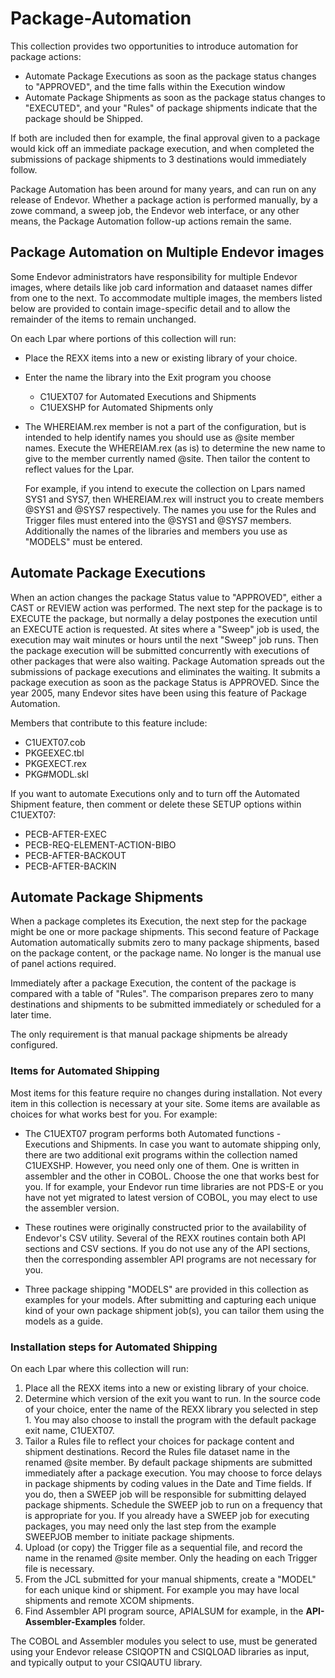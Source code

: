 # Package-Automation

This collection provides two opportunities to introduce automation for package actions:

  - Automate Package Executions as soon as the package status changes to "APPROVED", and the time falls within the Execution window
  - Automate Package Shipments as soon as the package status changes to "EXECUTED", and your "Rules" of package shipments indicate that the package should be Shipped.

If both are included then for example, the final approval given to a package would kick off an immediate package execution, and when completed the submissions of package shipments to 3 destinations would immediately follow.

Package Automation has been around for many years, and can run on any release of Endevor. 
Whether a package action is performed manually, by a zowe command, a sweep job, the Endevor web interface, or any other means, the Package Automation follow-up actions remain the same.

## Package Automation on Multiple Endevor images

Some Endevor administrators have responsibility for multiple Endevor images, where details like job card information and dataaset names differ from one to the next. To accommodate multiple images, the members listed below are provided to contain image-specific detail and to allow the remainder of the items to remain unchanged.

On each Lpar where portions of this collection will run:

 - Place the REXX items into a new or existing library of your choice. 
 - Enter the name the library into the Exit program you choose
     - C1UEXT07 for Automated Executions and Shipments 
     - C1UEXSHP for Automated Shipments only 
 - The WHEREIAM.rex member is not a part of the configuration, 
 but is intended to help identify names you should use as @site member names. 
 Execute the WHEREIAM.rex (as is) to determine the new name to give to the member currently named @site. 
 Then tailor the content to reflect values for the Lpar. 

    For example, if you intend to execute the collection on Lpars named SYS1 and SYS7, 
  then WHEREIAM.rex will instruct you to create members @SYS1 and @SYS7 respectively. 
  The names you use for the Rules and Trigger files must entered into the @SYS1 and @SYS7 members. 
  Additionally the names of the libraries and members you use as "MODELS" must be entered.

## Automate Package Executions

 When an action changes the package Status value to "APPROVED", either a CAST or REVIEW action was performed. The next step for the package is to EXECUTE the package, but normally a delay postpones the execution until an EXECUTE action is requested. At sites where a "Sweep" job is used, the execution may wait minutes or hours until the next "Sweep" job runs. Then the package execution will be submitted concurrently with executions of other packages that were also waiting. Package Automation spreads out the submissions of package executions and eliminates the waiting. It submits a package execution as soon as the package Status is APPROVED. Since the year 2005, many Endevor sites have been using this feature of Package Automation.

 Members that contribute to this feature include:
   - C1UEXT07.cob
   - PKGEEXEC.tbl
   - PKGEXECT.rex
   - PKG#MODL.skl

If you want to automate Executions only and to turn off the Automated Shipment feature, then comment or delete these SETUP options within C1UEXT07:
  - PECB-AFTER-EXEC 
  - PECB-REQ-ELEMENT-ACTION-BIBO
  - PECB-AFTER-BACKOUT 
  - PECB-AFTER-BACKIN 


## Automate Package Shipments

When a package completes its Execution, the next step for the package might be one or more package shipments. This second feature of Package Automation automatically submits zero to many package shipments, based on the package content, or the package name. No longer is the manual use of panel actions required.

Immediately after a package Execution, the content of the package is compared with a table of "Rules". The comparison prepares zero to many destinations and shipments to be submitted immediately or scheduled for a later time. 

The only requirement is that manual package shipments be already configured.  

### Items for Automated Shipping

Most items for this feature require no changes during installation. Not every item in this collection is necessary at your site. Some items are available as choices for what works best for you. For example:

 - The C1UEXT07 program performs both Automated functions - Executions and Shipments. In case you want to automate shipping only, there are two additional exit programs within the collection named C1UEXSHP. However, you need only one of them. One is written in assembler and the other in COBOL. Choose the one that works best for you. If for example, your Endevor run time libraries are not PDS-E or you have not yet migrated to latest version of COBOL, you may elect to use the assembler version.

 - These routines were originally constructed prior to the availability of Endevor's CSV utility. Several of the REXX routines contain both API sections and CSV sections. If you do not use any of the API sections, then the corresponding assembler API programs are not necessary for you.
 
 - Three package shipping "MODELS" are provided in this collection as examples for your models. After submitting and capturing each unique kind of your own package shipment job(s), you can tailor them using the models as a guide.

### Installation steps for Automated Shipping

On each Lpar where this collection will run:

1. Place all the REXX items into a new or existing library of your choice. 
2. Determine which version of the exit you want to run. In the source code of your choice, enter the name of the REXX library you selected in step 1. You may also choose to install the program with the default package exit name, C1UEXT07.
3. Tailor a Rules file to reflect your choices for package content and shipment destinations. Record the Rules file dataset name in the renamed @site member. By default package shipments are submitted immediately after a package execution. You may choose to force delays in package shipments by coding values in the Date and Time fields. If you do, then a SWEEP job will be responsible for submitting delayed package shipments. Schedule the SWEEP job to run on a frequency that is appropriate for you. If you already have a SWEEP job for executing packages, you may need only the last step from the example SWEEPJOB member to initiate package shipments.
4. Upload (or copy) the Trigger file as a sequential file, and record the name in the renamed @site member. Only the heading on each Trigger file is necessary.
5. From the JCL submitted for your manual shipments, create a "MODEL" for each unique kind or shipment. For example you may have local shipments and remote XCOM shipments.
6. Find Assembler API program source, APIALSUM for example, in the **API-Assembler-Examples** folder.

The COBOL and Assembler modules you select to use, must be generated using your Endevor release CSIQOPTN and CSIQLOAD libraries as input, and typically output to your CSIQAUTU library. 

